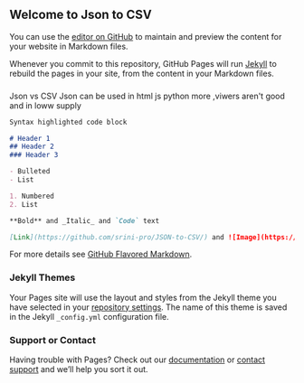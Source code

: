 ## Welcome to Json to CSV

You can use the [editor on GitHub](https://github.com/srini-pro/JSON-to-CSV/edit/gh-pages/index.md) to maintain and preview the content for your website in Markdown files.

Whenever you commit to this repository, GitHub Pages will run [Jekyll](https://jekyllrb.com/) to rebuild the pages in your site, from the content in your Markdown files.

###
Json vs CSV
Json can be used in html js python more ,viwers aren't good and in loww supply 


```markdown
Syntax highlighted code block

# Header 1
## Header 2
### Header 3

- Bulleted
- List

1. Numbered
2. List

**Bold** and _Italic_ and `Code` text

[Link](https://github.com/srini-pro/JSON-to-CSV/) and ![Image](https://repository-images.githubusercontent.com/395735231/2a53fef9-8ab3-43eb-928d-7cfe9ed52758)
```

For more details see [GitHub Flavored Markdown](https://guides.github.com/features/mastering-markdown/).

### Jekyll Themes

Your Pages site will use the layout and styles from the Jekyll theme you have selected in your [repository settings](https://github.com/srini-pro/JSON-to-CSV/settings/pages). The name of this theme is saved in the Jekyll `_config.yml` configuration file.

### Support or Contact

Having trouble with Pages? Check out our [documentation](https://docs.github.com/categories/github-pages-basics/) or [contact support](https://support.github.com/contact) and we’ll help you sort it out.
